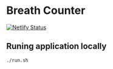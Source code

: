 # Breath Counter

[![Netlify Status](https://api.netlify.com/api/v1/badges/6d4bbf66-75d2-415d-ba23-0902ff975bdd/deploy-status)](https://app.netlify.com/sites/breathrate/deploys)

## Runing application locally

~~~~bash
./run.sh
~~~~
